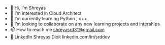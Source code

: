 - 👋 Hi, I’m Shreyas
- 👀 I’m interested in Cloud Architect 
- 🌱 I’m currently learning Python , c++
- 💞️ I’m looking to collaborate on any new learning projects and interships
- 📫 How to reach me shreyasrd31@gmail.com
- 🔗 LinkedIn Shreyas Dixit linkedin.com/in/srddev
<!---
SRDdev/SRDdev is a ✨ special ✨ repository because its `README.md` (this file) appears on your GitHub profile.
You can click the Preview link to take a look at your changes.
--->

